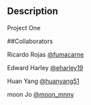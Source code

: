 ## Description


Project One

##Collaborators

Ricardo Rojas [@fumacarne](https://github.com/fumacarne)

Edward Harley [@eharley19](https://github.com/eharley19)

Huan Yang [@huanyang51](https://github.com/huanyang51)

moon Jo [@moon_mnny](https://github.com/moon-mnny)

